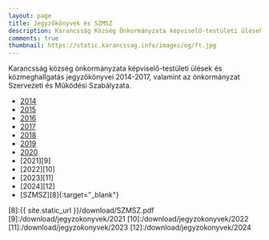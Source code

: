 ```yaml
---
layout: page
title: Jegyzőkönyvek és SZMSZ
description: Karancsság Község Önkormányzata képviselő-testületi ülések jegyzőkönyvei, Szervezeti és Működési Szabályzata
comments: true
thumbnail: https://static.karancssag.info/images/og/ft.jpg
---
```


Karancsság község önkormányzata képviselő-testületi ülések és közmeghallgatás jegyzőkönyvei 2014-2017, valamint az önkormányzat Szervezeti és Működési Szabályzata.

+ [2014][1]
+ [2015][2]
+ [2016][3]
+ [2017][4]
+ [2018][5]
+ [2019][6]
+ [2020][7]
+ [2021][9]
+ [2022][10]
+ [2023][11]
+ [2024][12]
+ [SZMSZ][8]{:target="_blank"}


[1]:/download/jegyzokonyvek/2014
[2]:/download/jegyzokonyvek/2015
[3]:/download/jegyzokonyvek/2016
[4]:/download/jegyzokonyvek/2017
[5]:/download/jegyzokonyvek/2018
[6]:/download/jegyzokonyvek/2019
[7]:/download/jegyzokonyvek/2020
[8]:{{ site.static_url }}/download/SZMSZ.pdf
[9]:/download/jegyzokonyvek/2021
[10]:/download/jegyzokonyvek/2022
[11]:/download/jegyzokonyvek/2023
[12]:/download/jegyzokonyvek/2024